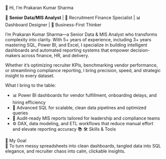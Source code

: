 👋 Hi, I'm Prakaran Kumar Sharma

🎯 **Senior Data/MIS Analyst** | 💼 Recruitment Finance Specialist | 📊 Dashboard Designer | 🧠 Business-First Thinker

I’m Prakaran Kumar Sharma—a Senior Data & MIS Analyst who transforms complexity into clarity. With 5+ years of experience, including 3+ years mastering SQL, Power BI, and Excel, I specialize in building intelligent dashboards and automated reporting systems that empower decision-makers across finance, HR, and delivery.

Whether it’s optimizing recruiter KPIs, benchmarking vendor performance, or streamlining compliance reporting, I bring precision, speed, and strategic insight to every dataset.

What I bring to the table:
- 📊 Power BI dashboards for vendor fulfillment, onboarding delays, and hiring efficiency
- 🧠 Advanced SQL for scalable, clean data pipelines and optimized queries
- 🔎 Audit-ready MIS reports tailored for leadership and compliance teams
- ⚙️ DAX, data modeling, and ETL workflows that reduce manual effort and elevate reporting accuracy
📚 🛠️ Skills & Tools

🎯 My Goal  
🚀 To turn messy spreadsheets into clean dashboards, tangled data into SQL elegance, and recruiter chaos into calm, clickable insights.  
